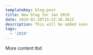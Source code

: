 ```yaml
---
templateKey: blog-post
title: New blog for Jan 2019
date: 2019-01-28T15:22:10.361Z
description: This will be added soon
tags:
  - '2019'
---
```

More content tbd
